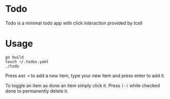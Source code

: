 
# Todo

Todo is a minimal todo app with click interaction provided by tcell

# Usage

```
go build
touch ~/.todos.yaml
./todo
```
Press `Add +` to add a new item, type your new item and press enter to add it.

To toggle an item as done an item simply click it.  Press `(-)` while checked done to permanently 
delete it.

